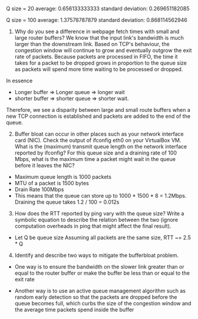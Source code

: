 Q size = 20
average: 0.656133333333
standard deviation: 0.269651182085

Q size = 100
average: 1.37578787879
standard deviation: 0.868114562946


1. Why do you see a difference in webpage fetch times with small and large router buffers?
We know that the input link's bandwidth is much larger than the downstream link. Based on TCP's behaviour, the congestion window will continue to 
grow and eventually outgrow the exit rate of packets.
Because packets are processed in FIFO, the time it takes for a packet to be dropped grows in proportion to the queue size as packets will spend more time waiting to be processed or dropped.

In essence
- Longer buffer => Longer queue => longer wait 
- shorter buffer => shorter queue => shorter wait.

Therefore, we see a disparity between large and small route buffers when a new TCP connection is established and packets are added to the end of the queue.

2. Buffer bloat can occur in other places such as your network interface card (NIC). Check the output of ifconfig eth0 on your VirtualBox VM. What is the (maximum) transmit queue length on the network interface reported by ifconfig? 
For this queue size and a draining rate of 100 Mbps, what is the maximum time a packet might wait in the queue before it leaves the NIC?

- Maximum queue length is 1000 packets
- MTU of a packet is 1500 bytes
- Drain Rate 100Mbps
- This means that the queue can store up to 1000 * 1500 * 8 = 1.2Mbps. Draining the queue takes 1.2 / 100 = 0.012s

3. How does the RTT reported by ping vary with the queue size? Write a symbolic equation to describe the relation between the two (ignore computation overheads in ping that might affect the final result).

- Let Q be queue size
Assuming all packets are the same size, RTT ~= 2.5 * Q 

4. Identify and describe two ways to mitigate the bufferbloat problem.
- One way is to ensure the bandwidth on the slower link greater than or equal to the router buffer or make the buffer be less than or equal to the exit rate

- Another way is to use an active queue management algorithm such as random early detection so that the packets are dropped before the queue becomes full, which curbs the size of the congestion window and the average time packets spend inside the buffer